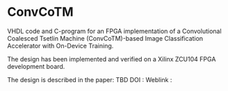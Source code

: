 # ConvCoTM
VHDL code and C-program for an FPGA implementation of a Convolutional Coalesced Tsetlin Machine (ConvCoTM)-based Image Classification Accelerator with On-Device Training.

The design has been implemented and verified on a Xilinx ZCU104 FPGA development board.

The design is described in the paper: TBD
DOI	: 
Weblink	:

